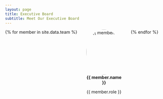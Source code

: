 ```yaml
---
layout: page
title: Executive Board
subtitle: Meet Our Executive Board
---
```


<style>
  .team-container {
    display: flex;
    flex-wrap: wrap;
    justify-content: space-between;
  }
  
  .member-container {
    width: 23%; /* Adjusting for margins and spacing */
    text-align: center;
    margin-bottom: 1em;
  }

  .member-container img {
    width: 150px;
    height: 150px;
    border-radius: 50%;
    object-fit: cover; /* Ensure the image is properly cropped within the circle */
  }

  @media (max-width: 768px) {
    .member-container {
      width: 48%; /* For smaller screens, show 2 per row */
    }
  }

  @media (max-width: 480px) {
    .member-container {
      width: 100%; /* For very small screens, show 1 per row */
    }
  }
</style>

<div class="team-container">
  {% for member in site.data.team %}
    <div class="member-container">
      <img src="{{ member.image }}" alt="{{ member.name }}">
      <div>
        <strong>{{ member.name }}</strong>
        <p>{{ member.role }}</p>
      </div>
    </div>
  {% endfor %}
</div>
